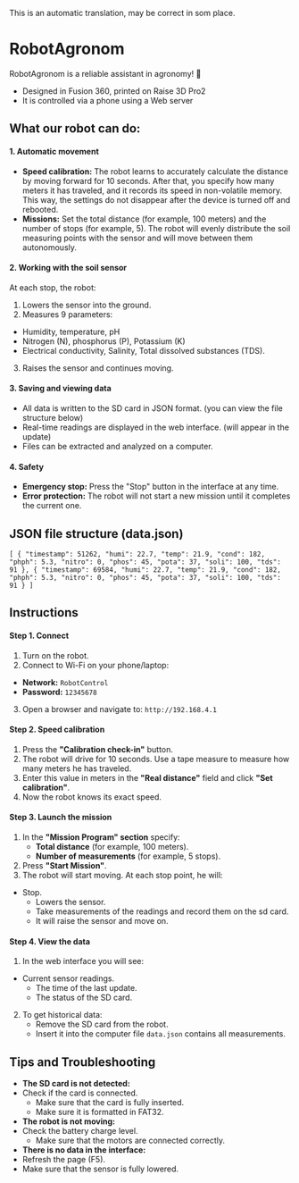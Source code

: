 This is an automatic translation, may be correct in som place.

# RobotAgronom
RobotAgronom is a reliable assistant in agronomy! 🌱
- Designed in Fusion 360, printed on Raise 3D Pro2
- It is controlled via a phone using a Web server

## What our robot can do:
#### 1. Automatic movement
- **Speed calibration:** The robot learns to accurately calculate the distance by moving forward for 10 seconds. After that, you specify how many meters it has traveled, and it records its speed in non-volatile memory. This way, the settings do not disappear after the device is turned off and rebooted.
- **Missions:** Set the total distance (for example, 100 meters) and the number of stops (for example, 5). The robot will evenly distribute the soil measuring points with the sensor and will move between them autonomously.
#### 2. Working with the soil sensor
At each stop, the robot:
1. Lowers the sensor into the ground.
2. Measures 9 parameters:
- Humidity, temperature, pH
- Nitrogen (N), phosphorus (P), Potassium (K)
- Electrical conductivity, Salinity, Total dissolved substances (TDS).
3. Raises the sensor and continues moving.
#### 3. Saving and viewing data
- All data is written to the SD card in JSON format. (you can view the file structure below)
- Real-time readings are displayed in the web interface. (will appear in the update)
- Files can be extracted and analyzed on a computer.
#### 4. Safety
- **Emergency stop:** Press the "Stop" button in the interface at any time.
- **Error protection:** The robot will not start a new mission until it completes the current one.

## JSON file structure (data.json)
``
[
  {
    "timestamp": 51262,
    "humi": 22.7,
    "temp": 21.9,
    "cond": 182,
    "phph": 5.3,
    "nitro": 0,
    "phos": 45,
    "pota": 37,
    "soli": 100,
    "tds": 91
  },
  {
    "timestamp": 69584,
    "humi": 22.7,
    "temp": 21.9,
    "cond": 182,
    "phph": 5.3,
    "nitro": 0,
    "phos": 45,
    "pota": 37,
    "soli": 100,
    "tds": 91
  }
]
``


## Instructions
#### Step 1. Connect
1. Turn on the robot.
2. Connect to Wi-Fi on your phone/laptop:
- **Network:** ``RobotControl``
- **Password:** ```12345678```
3. Open a browser and navigate to: ``http://192.168.4.1``
#### Step 2. Speed calibration
1. Press the **"Calibration check-in"** button.
2. The robot will drive for 10 seconds. Use a tape measure to measure how many meters he has traveled.
3. Enter this value in meters in the **"Real distance"** field and click **"Set calibration"**.
4. Now the robot knows its exact speed.
#### Step 3. Launch the mission
1. In the **"Mission Program" section** specify:
    - **Total distance** (for example, 100 meters).
    - **Number of measurements** (for example, 5 stops).
2. Press **"Start Mission"**.
3. The robot will start moving. At each stop point, he will:
- Stop.
    - Lowers the sensor.
    - Take measurements of the readings and record them on the sd card.
    - It will raise the sensor and move on.
#### Step 4. View the data
1. In the web interface you will see:
- Current sensor readings.
    - The time of the last update.
    - The status of the SD card.
2. To get historical data:
    - Remove the SD card from the robot.
    - Insert it into the computer file ``data.json`` contains all measurements.

## Tips and Troubleshooting
- **The SD card is not detected:**
- Check if the card is connected.
    - Make sure that the card is fully inserted.
    - Make sure it is formatted in FAT32.
- **The robot is not moving:**
- Check the battery charge level.
    - Make sure that the motors are connected correctly.
- **There is no data in the interface:**
- Refresh the page (F5).
- Make sure that the sensor is fully lowered.